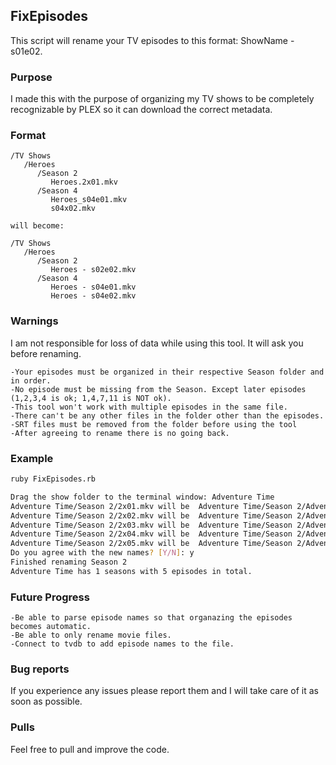 ## FixEpisodes ##
This script will rename your TV episodes to this format: ShowName - s01e02.

### Purpose
I made this with the purpose of organizing my TV shows to be completely recognizable by PLEX so it can download the correct metadata.

### Format
```
/TV Shows
   /Heroes
      /Season 2
         Heroes.2x01.mkv
      /Season 4
         Heroes_s04e01.mkv
         s04x02.mkv

will become:

/TV Shows
   /Heroes
      /Season 2
         Heroes - s02e02.mkv
      /Season 4
         Heroes - s04e01.mkv
         Heroes - s04e02.mkv

```
### Warnings

I am not responsible for loss of data while using this tool. It will ask you before renaming.
```
-Your episodes must be organized in their respective Season folder and in order. 
-No episode must be missing from the Season. Except later episodes (1,2,3,4 is ok; 1,4,7,11 is NOT ok).
-This tool won't work with multiple episodes in the same file.
-There can't be any other files in the folder other than the episodes. 
-SRT files must be removed from the folder before using the tool
-After agreeing to rename there is no going back.
```
### Example

```bash
ruby FixEpisodes.rb

Drag the show folder to the terminal window: Adventure Time 
Adventure Time/Season 2/2x01.mkv will be  Adventure Time/Season 2/Adventure Time - s02e01.mkv
Adventure Time/Season 2/2x02.mkv will be  Adventure Time/Season 2/Adventure Time - s02e02.mkv
Adventure Time/Season 2/2x03.mkv will be  Adventure Time/Season 2/Adventure Time - s02e03.mkv
Adventure Time/Season 2/2x04.mkv will be  Adventure Time/Season 2/Adventure Time - s02e04.mkv
Adventure Time/Season 2/2x05.mkv will be  Adventure Time/Season 2/Adventure Time - s02e05.mkv
Do you agree with the new names? [Y/N]: y
Finished renaming Season 2
Adventure Time has 1 seasons with 5 episodes in total.

```

### Future Progress
```
-Be able to parse episode names so that organazing the episodes becomes automatic.
-Be able to only rename movie files.
-Connect to tvdb to add episode names to the file.
```
### Bug reports
If you experience any issues please report them and I will take care of it as soon as possible.

### Pulls
Feel free to pull and improve the code.
